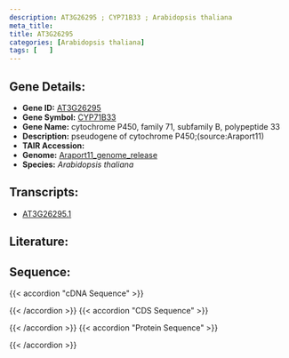 ```yaml
---
description: AT3G26295 ; CYP71B33 ; Arabidopsis thaliana
meta_title:
title: AT3G26295
categories: [Arabidopsis thaliana]
tags: [   ]
---
```


## Gene Details:
- **Gene ID:** [AT3G26295](https://www.arabidopsis.org/locus?name=AT3G26295)
- **Gene Symbol:** <u>CYP71B33</u>
- **Gene Name:** cytochrome P450, family 71, subfamily B, polypeptide 33
- **Description:**   pseudogene of cytochrome P450;(source:Araport11)
- **TAIR Accession:** 
- **Genome:** [Araport11_genome_release](https://www.arabidopsis.org/download/list?dir=Genes%2FAraport11_genome_release)
- **Species:** *Arabidopsis thaliana*

## Transcripts:
   -  [AT3G26295.1](https://www.arabidopsis.org/gene?name=AT3G26295.1)
## Literature:
## Sequence:
{{< accordion "cDNA Sequence" >}}

{{< /accordion >}}
{{< accordion "CDS Sequence" >}}

{{< /accordion >}}
{{< accordion "Protein Sequence" >}}

{{< /accordion >}}
